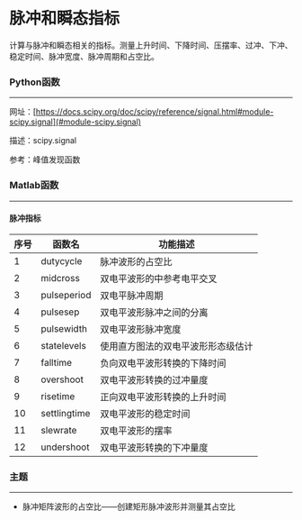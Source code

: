 # 脉冲和瞬态指标
计算与脉冲和瞬态相关的指标。测量上升时间、下降时间、压摆率、过冲、下冲、稳定时间、脉冲宽度、脉冲周期和占空比。



### Python函数
***
网址：[https://docs.scipy.org/doc/scipy/reference/signal.html#module-scipy.signal](#module-scipy.signal)

描述：scipy.signal

参考：峰值发现函数



### Matlab函数

------

#### 脉冲指标  

 序号 | 函数名       | 功能描述                           
---------- | ------------- |---------- 
1 |dutycycle | 脉冲波形的占空比 
2 |midcross | 双电平波形的中参考电平交叉 
3 |pulseperiod | 双电平脉冲周期 
4 |pulsesep | 双电平波形脉冲之间的分离 
5 |pulsewidth | 双电平波形脉冲宽度                 
6 |statelevels | 使用直方图法的双电平波形形态级估计 
7 |falltime | 负向双电平波形转换的下降时间 
8 |overshoot | 双电平波形转换的过冲量度 
9 |risetime | 正向双电平波形转换的上升时间 
10 |settlingtime | 双电平波形的稳定时间 
11 |slewrate | 双电平波形的摆率 
12 |undershoot | 双电平波形转换的下冲量度 



### 主题  

------

- 脉冲矩阵波形的占空比——创建矩形脉冲波形并测量其占空比